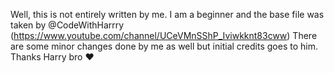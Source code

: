 Well, this is not entirely written by me.
I am a beginner and the base file was taken by @CodeWithHarrry (https://www.youtube.com/channel/UCeVMnSShP_Iviwkknt83cww)
There are some minor changes done by me as well but initial credits goes to him. \
Thanks Harry bro ❤️
